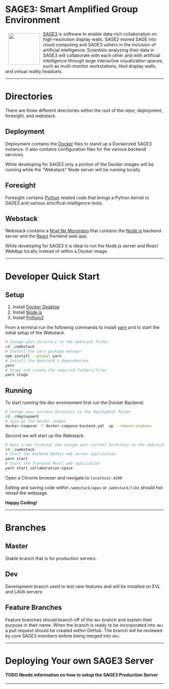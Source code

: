 # SAGE3: Smart Amplified Group Environment

<a href="https://sage3.sagecommons.org/"><img src="https://user-images.githubusercontent.com/19752298/113063377-ed534280-9150-11eb-87c8-e194c46e508c.png" align="left" hspace="10" vspace="6" height="100px"></a>

[SAGE3](https://sage3.sagecommons.org/) is software to enable data-rich collaboration on high-resolution display walls. SAGE2 moved SAGE into cloud computing and SAGE3 ushers in the inclusion of artificial intelligence. Scientists analyzing their data in SAGE3 will collaborate with each other and with artificial intelligence through large interactive visualization spaces, such as multi-monitor workstations, tiled display walls, and virtual reality headsets.

---

# Directories

There are three different directories within the root of the repo; deployment, foresight, and webstack.

## **Deployment**

Deployment contains the [Docker](https://www.docker.com/) files to stand up a Dockerized SAGE3 instance. It also contains configuration files for the various backend services.

While developing for SAGE3 only a portion of the Docker images will be running while the "Webstack" Node server will be running locally.

## **Foresight**

Foresight contains [Python](https://www.python.org/) related code that brings a Python kernel to SAGE3 and various articifical intelligence tools.

## **Webstack**

Webstack contains a [Nrwl Nx Monorepo](https://nx.dev/) that contains the [Node.js](https://nodejs.org/en/) backend server and the [React](https://reactjs.org/) frontend web app.

While developing for SAGE3 it is ideal to run the Node.js server and React WebApp locally instead of within a Docker image.

---

# Developer Quick Start

## **Setup**

1. Install [Docker Desktop](https://www.docker.com/products/docker-desktop)
2. Install [Node.js](https://nodejs.org/en/)
3. Install [Python3](https://www.python.org/downloads/)

From a terminal run the following commands to install [yarn](https://yarnpkg.com/) and to start the initial setup of the Webstack.

```bash
# Change your directory to the webstack folder
cd ./webstack
# Install the yarn package manager
npm install --global yarn
# Install the Webstack's dependencies
yarn
# Stage and create the required folders/files
yarn stage
```

## **Running**

To start running the dev environment first run the Docker Backend:

```bash
# Change your current directory to the deployment folder
cd ./deployment
# Spin up the Docker images
docker-compose -f docker-compose-backend.yml  up --remove-orphans
```

Second we will start up the Webstack:

```bash
# Open a new terminal and change your current directory to the webstack folder
cd ./webstack
# Start the backend Nodejs web server application
yarn start
# Start the frontend React web application
yarn start collaboration-space
```

Open a Chrome browser and navigate to `localhost:4200`

Editing and saving code within `/webstack/apps` or `/webstack/libs` should hot reload the webpage.

**Happy Coding!**

---

# Branches

## Master

Stable branch that is for production servers.

## Dev

Development branch used to test new features and will be installed on EVL and LAVA servers

## Feature Branches

Feature branches should branch off of the `dev` branch and explain their purpose in their name. When the branch is ready to be incorporated into `dev` a pull request should be created within GitHub. The branch will be reviewed by core SAGE3 members before being merged into `dev`.

---

# Deploying Your own SAGE3 Server

#### **TODO** Needs information on how to setup the SAGE3 Production Server

---
